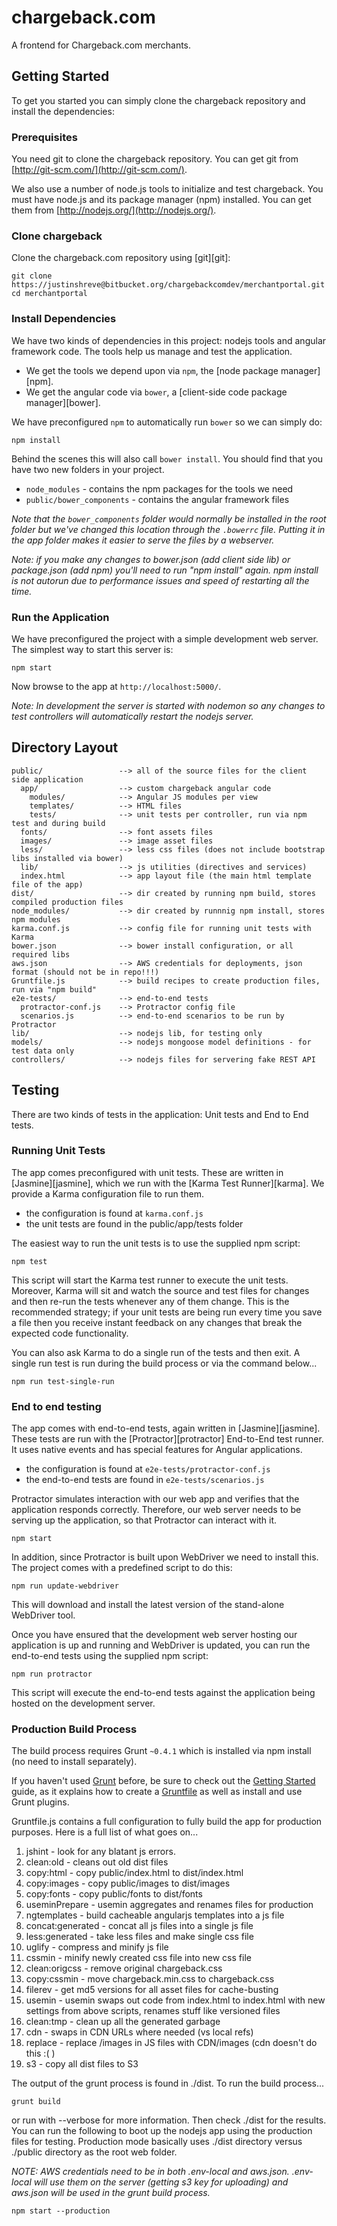 chargeback.com
================================

A frontend for Chargeback.com merchants.

## Getting Started

To get you started you can simply clone the chargeback repository and install the dependencies:

### Prerequisites

You need git to clone the chargeback repository. You can get git from
[http://git-scm.com/](http://git-scm.com/).

We also use a number of node.js tools to initialize and test chargeback. You must have node.js and
its package manager (npm) installed.  You can get them from [http://nodejs.org/](http://nodejs.org/).

### Clone chargeback

Clone the chargeback.com repository using [git][git]:

```
git clone https://justinshreve@bitbucket.org/chargebackcomdev/merchantportal.git
cd merchantportal
```


### Install Dependencies

We have two kinds of dependencies in this project: nodejs tools and angular framework code.  The tools help
us manage and test the application.

* We get the tools we depend upon via `npm`, the [node package manager][npm].
* We get the angular code via `bower`, a [client-side code package manager][bower].

We have preconfigured `npm` to automatically run `bower` so we can simply do:

```
npm install
```

Behind the scenes this will also call `bower install`.  You should find that you have two new
folders in your project.

* `node_modules` - contains the npm packages for the tools we need
* `public/bower_components` - contains the angular framework files

*Note that the `bower_components` folder would normally be installed in the root folder but
we've changed this location through the `.bowerrc` file.  Putting it in the app folder makes
it easier to serve the files by a webserver.*

*Note: if you make any changes to bower.json (add client side lib) or package.json (add npm) you'll need to run "npm install" again. npm install is not autorun due to performance issues and speed of restarting all the time.*


### Run the Application

We have preconfigured the project with a simple development web server.  The simplest way to start
this server is:

```
npm start
```

Now browse to the app at `http://localhost:5000/`.

*Note: In development the server is started with nodemon so any changes to test controllers will automatically restart the nodejs server.*




## Directory Layout

```
public/                 --> all of the source files for the client side application
  app/                  --> custom chargeback angular code
    modules/            --> Angular JS modules per view
    templates/          --> HTML files 
    tests/              --> unit tests per controller, run via npm test and during build
  fonts/                --> font assets files
  images/               --> image asset files
  less/                 --> less css files (does not include bootstrap libs installed via bower)  
  lib/                  --> js utilities (directives and services)
  index.html            --> app layout file (the main html template file of the app)
dist/                   --> dir created by running npm build, stores compiled production files
node_modules/           --> dir created by runnnig npm install, stores npm modules
karma.conf.js           --> config file for running unit tests with Karma
bower.json              --> bower install configuration, or all required libs
aws.json                --> AWS credentials for deployments, json format (should not be in repo!!!)
Gruntfile.js            --> build recipes to create production files, run via "npm build"
e2e-tests/              --> end-to-end tests
  protractor-conf.js    --> Protractor config file
  scenarios.js          --> end-to-end scenarios to be run by Protractor
lib/                    --> nodejs lib, for testing only
models/                 --> nodejs mongoose model definitions - for test data only
controllers/            --> nodejs files for servering fake REST API
```


## Testing

There are two kinds of tests in the application: Unit tests and End to End tests.

### Running Unit Tests

The app comes preconfigured with unit tests. These are written in
[Jasmine][jasmine], which we run with the [Karma Test Runner][karma]. We provide a Karma
configuration file to run them.

* the configuration is found at `karma.conf.js`
* the unit tests are found in the public/app/tests folder

The easiest way to run the unit tests is to use the supplied npm script:

```
npm test
```

This script will start the Karma test runner to execute the unit tests. Moreover, Karma will sit and
watch the source and test files for changes and then re-run the tests whenever any of them change.
This is the recommended strategy; if your unit tests are being run every time you save a file then
you receive instant feedback on any changes that break the expected code functionality.

You can also ask Karma to do a single run of the tests and then exit. A single run test is run during
the build process or via the command below...

```
npm run test-single-run
```


### End to end testing

The app comes with end-to-end tests, again written in [Jasmine][jasmine]. These tests
are run with the [Protractor][protractor] End-to-End test runner.  It uses native events and has
special features for Angular applications.

* the configuration is found at `e2e-tests/protractor-conf.js`
* the end-to-end tests are found in `e2e-tests/scenarios.js`

Protractor simulates interaction with our web app and verifies that the application responds
correctly. Therefore, our web server needs to be serving up the application, so that Protractor
can interact with it.

```
npm start
```

In addition, since Protractor is built upon WebDriver we need to install this.  The 
project comes with a predefined script to do this:

```
npm run update-webdriver
```

This will download and install the latest version of the stand-alone WebDriver tool.

Once you have ensured that the development web server hosting our application is up and running
and WebDriver is updated, you can run the end-to-end tests using the supplied npm script:

```
npm run protractor
```

This script will execute the end-to-end tests against the application being hosted on the
development server.



### Production Build Process

The build process requires Grunt `~0.4.1` which is installed via npm install (no need to install separately).

If you haven't used [Grunt](http://gruntjs.com/) before, be sure to check out the [Getting Started](http://gruntjs.com/getting-started) guide, as it explains how to create a [Gruntfile](http://gruntjs.com/sample-gruntfile) as well as install and use Grunt plugins. 

Gruntfile.js contains a full configuration to fully build the app for production purposes. Here is a full list of what goes on...

1. jshint - look for any blatant js errors.
2. clean:old - cleans out old dist files
3. copy:html - copy public/index.html to dist/index.html
4. copy:images - copy public/images to dist/images
5. copy:fonts - copy public/fonts to dist/fonts
6. useminPrepare - usemin aggregates and renames files for production
7. ngtemplates - build cacheable angularjs templates into a js file
8. concat:generated - concat all js files into a single js file
9. less:generated - take less files and make single css file
10. uglify - compress and minify js file
11. cssmin - minify newly created css file into new css file
12. clean:origcss - remove original chargeback.css
13. copy:cssmin - move chargeback.min.css to chargeback.css
14. filerev - get md5 versions for all asset files for cache-busting
15. usemin - usemin swaps out code from index.html to index.html with new settings from above scripts, renames stuff like versioned files
16. clean:tmp - clean up all the generated garbage
17. cdn - swaps in CDN URLs where needed (vs local refs)
18. replace - replace /images in JS files with CDN/images (cdn doesn't do this :( )
19. s3 - copy all dist files to S3

The output of the grunt process is found in ./dist. To run the build process...

```
grunt build
```

or run with --verbose for more information. Then check ./dist for the results. You can run the following to boot up the nodejs app using the production files for testing. Production mode basically uses ./dist directory versus ./public directory as the root web folder.

*NOTE: AWS credentials need to be in both .env-local and aws.json. .env-local will use them on the server (getting s3 key for uploading) and aws.json will be used in the grunt build process.*


```
npm start --production
```

